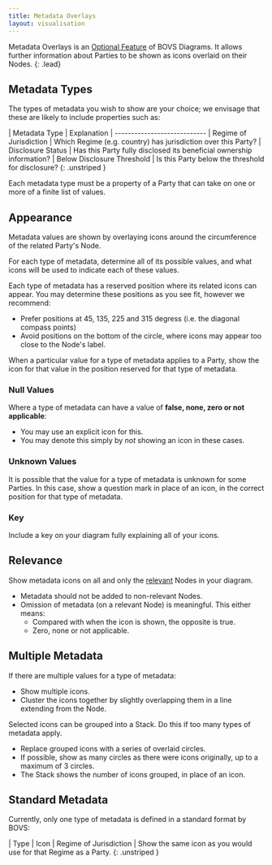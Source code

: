 ```yaml
---
title: Metadata Overlays
layout: visualisation
---
```


Metadata Overlays is an [Optional Feature](/visualisation/optional/) of BOVS Diagrams. It allows further information about Parties to be shown as icons overlaid on their Nodes.
{: .lead}


## Metadata Types

The types of metadata you wish to show are your choice; we envisage that these are likely to include properties such as:

| Metadata Type              | Explanation
| ----------------------------
| Regime of Jurisdiction     | Which Regime (e.g. country) has jurisdiction over this Party?
| Disclosure Status          | Has this Party fully disclosed its beneficial ownership information?
| Below Disclosure Threshold | Is this Party below the threshold for disclosure?
{: .unstriped }

Each metadata type must be a property of a Party that can take on one or more of a finite list of values.


## Appearance

Metadata values are shown by overlaying icons around the circumference of the related Party's Node.

For each type of metadata, determine all of its possible values, and what icons will be used to indicate each of these values.

Each type of metadata has a reserved position where its related icons can appear. You may determine these positions as you see fit, however we recommend:

* Prefer positions at 45, 135, 225 and 315 degress (i.e. the diagonal compass points)
* Avoid positions on the bottom of the circle, where icons may appear too close to the Node's label.

When a particular value for a type of metadata applies to a Party, show the icon for that value in the position reserved for that type of metadata.

### Null Values

Where a type of metadata can have a value of **false, none, zero or not applicable**:

* You may use an explicit icon for this.
* You may denote this simply by *not* showing an icon in these cases.

### Unknown Values

It is possible that the value for a type of metadata is unknown for some Parties. In this case, show a question mark in place of an icon, in the correct position for that type of metadata.

### Key

Include a key on your diagram fully explaining all of your icons.


## Relevance

Show metadata icons on all and only the [relevant](/visualisation/core/relevance) Nodes in your diagram.

* Metadata should not be added to non-relevant Nodes.
* Omission of metadata (on a relevant Node) is meaningful. This either means:
  * Compared with when the icon is shown, the opposite is true.
  * Zero, none or not applicable.


## Multiple Metadata

If there are multiple values for a type of metadata:

* Show multiple icons.
* Cluster the icons together by slightly overlapping them in a line extending from the Node.

Selected icons can be grouped into a Stack. Do this if too many types of metadata apply.

* Replace grouped icons with a series of overlaid circles.
* If possible, show as many circles as there were icons originally, up to a maximum of 3 circles.
* The Stack shows the number of icons grouped, in place of an icon.


## Standard Metadata

Currently, only one type of metadata is defined in a standard format by BOVS:

| Type                   | Icon
| Regime of Jurisdiction | Show the same icon as you would use for that Regime as a Party.
{: .unstriped }